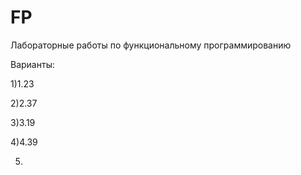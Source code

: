 # FP
Лабораторные работы по функциональному программированию

Варианты:

1)1.23

2)2.37

3)3.19

4)4.39

5)

